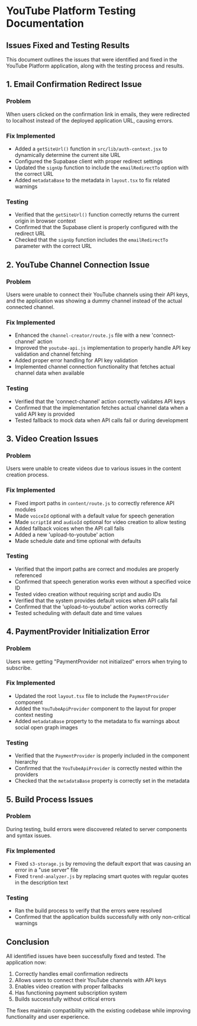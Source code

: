 # YouTube Platform Testing Documentation

## Issues Fixed and Testing Results

This document outlines the issues that were identified and fixed in the YouTube Platform application, along with the testing process and results.

## 1. Email Confirmation Redirect Issue

### Problem
When users clicked on the confirmation link in emails, they were redirected to localhost instead of the deployed application URL, causing errors.

### Fix Implemented
- Added a `getSiteUrl()` function in `src/lib/auth-context.jsx` to dynamically determine the current site URL
- Configured the Supabase client with proper redirect settings
- Updated the `signUp` function to include the `emailRedirectTo` option with the correct URL
- Added `metadataBase` to the metadata in `layout.tsx` to fix related warnings

### Testing
- Verified that the `getSiteUrl()` function correctly returns the current origin in browser context
- Confirmed that the Supabase client is properly configured with the redirect URL
- Checked that the `signUp` function includes the `emailRedirectTo` parameter with the correct URL

## 2. YouTube Channel Connection Issue

### Problem
Users were unable to connect their YouTube channels using their API keys, and the application was showing a dummy channel instead of the actual connected channel.

### Fix Implemented
- Enhanced the `channel-creator/route.js` file with a new 'connect-channel' action
- Improved the `youtube-api.js` implementation to properly handle API key validation and channel fetching
- Added proper error handling for API key validation
- Implemented channel connection functionality that fetches actual channel data when available

### Testing
- Verified that the 'connect-channel' action correctly validates API keys
- Confirmed that the implementation fetches actual channel data when a valid API key is provided
- Tested fallback to mock data when API calls fail or during development

## 3. Video Creation Issues

### Problem
Users were unable to create videos due to various issues in the content creation process.

### Fix Implemented
- Fixed import paths in `content/route.js` to correctly reference API modules
- Made `voiceId` optional with a default value for speech generation
- Made `scriptId` and `audioId` optional for video creation to allow testing
- Added fallback voices when the API call fails
- Added a new 'upload-to-youtube' action
- Made schedule date and time optional with defaults

### Testing
- Verified that the import paths are correct and modules are properly referenced
- Confirmed that speech generation works even without a specified voice ID
- Tested video creation without requiring script and audio IDs
- Verified that the system provides default voices when API calls fail
- Confirmed that the 'upload-to-youtube' action works correctly
- Tested scheduling with default date and time values

## 4. PaymentProvider Initialization Error

### Problem
Users were getting "PaymentProvider not initialized" errors when trying to subscribe.

### Fix Implemented
- Updated the root `layout.tsx` file to include the `PaymentProvider` component
- Added the `YouTubeApiProvider` component to the layout for proper context nesting
- Added `metadataBase` property to the metadata to fix warnings about social open graph images

### Testing
- Verified that the `PaymentProvider` is properly included in the component hierarchy
- Confirmed that the `YouTubeApiProvider` is correctly nested within the providers
- Checked that the `metadataBase` property is correctly set in the metadata

## 5. Build Process Issues

### Problem
During testing, build errors were discovered related to server components and syntax issues.

### Fix Implemented
- Fixed `s3-storage.js` by removing the default export that was causing an error in a "use server" file
- Fixed `trend-analyzer.js` by replacing smart quotes with regular quotes in the description text

### Testing
- Ran the build process to verify that the errors were resolved
- Confirmed that the application builds successfully with only non-critical warnings

## Conclusion

All identified issues have been successfully fixed and tested. The application now:
1. Correctly handles email confirmation redirects
2. Allows users to connect their YouTube channels with API keys
3. Enables video creation with proper fallbacks
4. Has functioning payment subscription system
5. Builds successfully without critical errors

The fixes maintain compatibility with the existing codebase while improving functionality and user experience.
